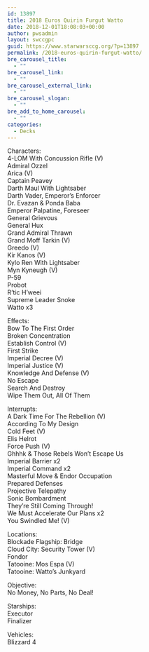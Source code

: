 ```yaml
---
id: 13897
title: 2018 Euros Quirin Furgut Watto
date: 2018-12-01T18:08:03+00:00
author: pwsadmin
layout: swccgpc
guid: https://www.starwarsccg.org/?p=13897
permalink: /2018-euros-quirin-furgut-watto/
bre_carousel_title:
  - ""
bre_carousel_link:
  - ""
bre_carousel_external_link:
  - ""
bre_carousel_slogan:
  - ""
bre_add_to_home_carousel:
  - ""
categories:
  - Decks
---
```

Characters:  
4-LOM With Concussion Rifle (V)  
Admiral Ozzel  
Arica (V)  
Captain Peavey  
Darth Maul With Lightsaber  
Darth Vader, Emperor&#8217;s Enforcer  
Dr. Evazan & Ponda Baba  
Emperor Palpatine, Foreseer  
General Grievous  
General Hux  
Grand Admiral Thrawn  
Grand Moff Tarkin (V)  
Greedo (V)  
Kir Kanos (V)  
Kylo Ren With Lightsaber  
Myn Kyneugh (V)  
P-59  
Probot  
R&#8217;tic H&#8217;weei  
Supreme Leader Snoke  
Watto x3

Effects:  
Bow To The First Order  
Broken Concentration  
Establish Control (V)  
First Strike  
Imperial Decree (V)  
Imperial Justice (V)  
Knowledge And Defense (V)  
No Escape  
Search And Destroy  
Wipe Them Out, All Of Them

Interrupts:  
A Dark Time For The Rebellion (V)  
According To My Design  
Cold Feet (V)  
Elis Helrot  
Force Push (V)  
Ghhhk & Those Rebels Won&#8217;t Escape Us  
Imperial Barrier x2  
Imperial Command x2  
Masterful Move & Endor Occupation  
Prepared Defenses  
Projective Telepathy  
Sonic Bombardment  
They&#8217;re Still Coming Through!  
We Must Accelerate Our Plans x2  
You Swindled Me! (V)

Locations:  
Blockade Flagship: Bridge  
Cloud City: Security Tower (V)  
Fondor  
Tatooine: Mos Espa (V)  
Tatooine: Watto&#8217;s Junkyard

Objective:  
No Money, No Parts, No Deal!

Starships:  
Executor  
Finalizer

Vehicles:  
Blizzard 4